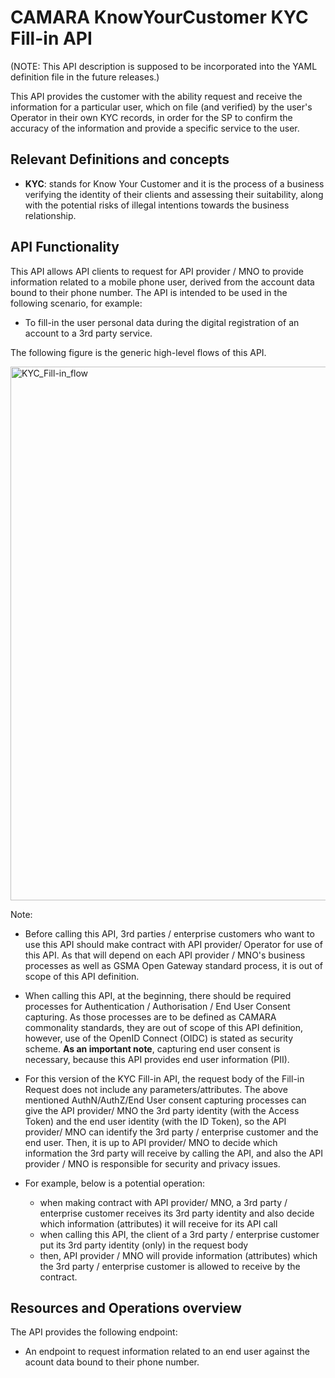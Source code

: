 # CAMARA KnowYourCustomer KYC Fill-in API

(NOTE: This API description is supposed to be incorporated into the YAML definition file in the future releases.)

This API provides the customer with the ability request and receive the information for a particular user, which on file (and verified) by the user's Operator in their own KYC records, in order for the SP to confirm the accuracy of the information and provide a specific service to the user.

## Relevant Definitions and concepts

* **KYC**: stands for Know Your Customer and it is the process of a business verifying the identity of their clients and assessing their suitability, along with the potential risks of illegal intentions towards the business relationship.

## API Functionality

This API allows API clients to request for API provider / MNO to provide information related to a mobile phone user, derived from the account data bound to their phone number.  The API is intended to be used in the following scenario, for example:

* To fill-in the user personal data during the digital registration of an account to a 3rd party service.

The following figure is the generic high-level flows of this API.  

<img width="854" alt="KYC_Fill-in_flow" src="https://github.com/ToshiWakayama-KDDI/KnowYourCustomer-Toshi/assets/53090722/f23daa52-bb28-4236-b90d-0184d303f907">

Note:

* Before calling this API, 3rd parties / enterprise customers who want to use this API should make contract with API provider/ Operator for use of this API.  As that will depend on each API provider / MNO's business processes as well as GSMA Open Gateway standard process, it is out of scope of this API definition.

* When calling this API, at the beginning, there should be required processes for Authentication / Authorisation / End User Consent capturing.  As those processes are to be defined as CAMARA commonality standards, they are out of scope of this API definition, however, use of the OpenID Connect (OIDC) is stated as security scheme.  **As an important note**, capturing end user consent is necessary, because this API provides end user information (PII).

* For this version of the KYC Fill-in API, the request body of the Fill-in Request does not include any parameters/attributes.  The above mentioned AuthN/AuthZ/End User consent capturing processes can give the API provider/ MNO the 3rd party identity (with the Access Token) and the end user identity (with the ID Token), so the API provider/ MNO can identify the 3rd party / enterprise customer and the end user.  Then, it is up to API provider/ MNO to decide which information the 3rd party will receive by calling the API, and also the API provider / MNO is responsible for security and privacy issues.

* For example, below is a potential operation:
  * when making contract with API provider/ MNO, a 3rd party / enterprise customer receives its 3rd party identity and also decide which information (attributes) it will receive for its API call
  * when calling this API, the client of a 3rd party / enterprise customer put its 3rd party identity (only) in the request body
  * then, API provider / MNO will provide information (attributes) which the 3rd party / enterprise customer is allowed to receive by the contract.


## Resources and Operations overview

The API provides the following endpoint:

* An endpoint to request information related to an end user against the acount data bound to their phone number.


